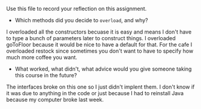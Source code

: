 Use this file to record your reflection on this assignment.

- Which methods did you decide to `overload`, and why?

I overloaded all the constructors becuase it is easy and means I don't have to type a bunch of parameters later to construct things. I overloaded goToFloor because it would be nice to have a default for that. For the cafe I overloaded restock since sometimes you don't want to have to specify how much more coffee you want. 


- What worked, what didn't, what advice would you give someone taking this course in the future?


The interfaces broke on this one so I just didn't implent them. I don't know if it was due to anything in the code or just because I had to reinstall Java because my computer broke last week. 
